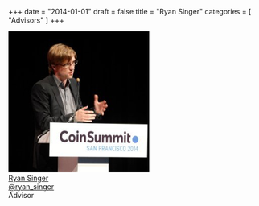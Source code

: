 +++
date = "2014-01-01"
draft = false
title = "Ryan Singer"
categories = [ "Advisors" ]
+++

<div class="portrait">
  <img src="/images/advisors/ryan-singer-01.jpg" alt="Ryan Singer">
  <div class="label">
    <a class="twitter" href="https://twitter.com/ryan_singer" target="_blank">
      <div class="name">Ryan Singer</div>
      <div class="handle">@ryan_singer</div>
    </a>
    <div class="title">Advisor</div>
  </div>
</div>
